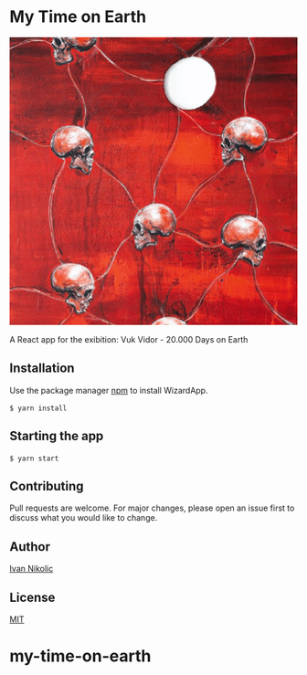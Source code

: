 # My Time on Earth
![No more Tabs](/assets/icon.png)

A React app for the exibition: Vuk Vidor - 20.000 Days on Earth

## Installation

Use the package manager [npm](https://www.npmjs.com/) to install WizardApp.

```
$ yarn install
```

## Starting the app

```
$ yarn start
```

## Contributing
Pull requests are welcome. For major changes, please open an issue first to discuss what you would like to change.

## Author
[Ivan Nikolic](http://www.ivan-nikolic.com)

## License
[MIT](https://choosealicense.com/licenses/mit/)
# my-time-on-earth
